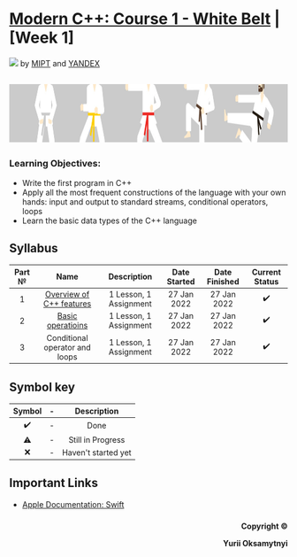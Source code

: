 # [Modern C++: Course 1 - White Belt](https://www.coursera.org/learn/c-plus-plus-white)  | [Week 1]
<img src="https://info.nyif.com/wp-content/uploads/2019/05/coursera_logo.jpg" height="15" /> by [MIPT](https://www.mipt.ru) and [YANDEX](https://www.yandex.ru) 
## <img src="https://github.com/allwak/coursera-modern-cpp-course1-white-belt-byOks/blob/master/Pic/16-Yandex-291-1500_430-1500_430.jpg" height="105" />

### Learning Objectives:
- Write the first program in C++
- Apply all the most frequent constructions of the language with your own hands: input and output to standard streams, conditional operators, loops
- Learn the basic data types of the C++ language


## Syllabus
Part №     | Name          | Description   | Date Started  | Date Finished | Current Status  
:-----------: | :------------------------------------: | :---------------------------------------------------: | :-----------: | :-----------: | :-----------: 
1 |[Overview of C++ features](https://github.com/allwak/coursera-modern-cpp-course1-white-belt-byOks/tree/master/Week%20-%201/%5BPart%201%5D%20Overview%20of%20C%2B%2B%20features)| 1 Lesson, 1 Assignment|27 Jan 2022|27 Jan 2022|✔️
2 |[Basic operatioins](https://github.com/allwak/coursera-modern-cpp-course1-white-belt-byOks/tree/master/Week%20-%201/%5BPart%202%5D%20Basic%20operatioins)| 1 Lesson, 1 Assignment |27 Jan 2022|27 Jan 2022|✔️
3 |Conditional operator and loops|1 Lesson, 1 Assignment|27 Jan 2022|27 Jan 2022|✔️



## Symbol key
Symbol|  -   | Description
:----:|:----:|:----: 
✔️   |  -   | Done  
⚠️    |  -   | Still in Progress
❌   |  -   | Haven't started yet

## Important Links

* [Apple Documentation: Swift](https://developer.apple.com/documentation/swift)
###
<p align="right"><b>Copyright ©️</b></p>
<p align="right"><b>Yurii Oksamytnyi</b></p>
